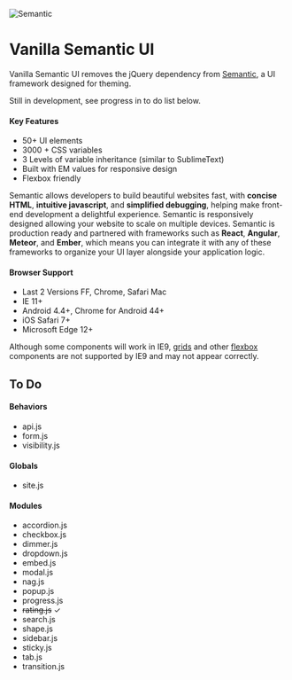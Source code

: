 ![Semantic](http://semantic-ui.com/images/logo.png)

# Vanilla Semantic UI

Vanilla Semantic UI removes the jQuery dependency from [Semantic](http://www.semantic-ui.com), a UI framework designed for theming.

Still in development, see progress in to do list below.

#### Key Features

* 50+ UI elements
* 3000 + CSS variables
* 3 Levels of variable inheritance (similar to SublimeText)
* Built with EM values for responsive design
* Flexbox friendly

Semantic allows developers to build beautiful websites fast, with **concise HTML**, **intuitive javascript**, and **simplified debugging**, helping make front-end development a delightful experience. Semantic is responsively designed allowing your website to scale on multiple devices. Semantic is production ready and partnered with frameworks such as **React**, **Angular**, **Meteor**, and **Ember**, which means you can integrate it with any of these frameworks to organize your UI layer alongside your application logic.

#### Browser Support

* Last 2 Versions FF, Chrome, Safari Mac
* IE 11+
* Android 4.4+, Chrome for Android 44+
* iOS Safari 7+
* Microsoft Edge 12+

Although some components will work in IE9, [grids](http://semantic-ui.com/collections/grid.html) and other [flexbox](https://developer.mozilla.org/en-US/docs/Web/Guide/CSS/Flexible_boxes) components are not supported by IE9 and may not appear correctly.

## To Do

#### Behaviors
* api.js
* form.js
* visibility.js

#### Globals
* site.js

#### Modules
* accordion.js
* checkbox.js
* dimmer.js
* dropdown.js
* embed.js
* modal.js
* nag.js
* popup.js
* progress.js
* ~~rating.js~~ ✓
* search.js
* shape.js
* sidebar.js
* sticky.js
* tab.js
* transition.js